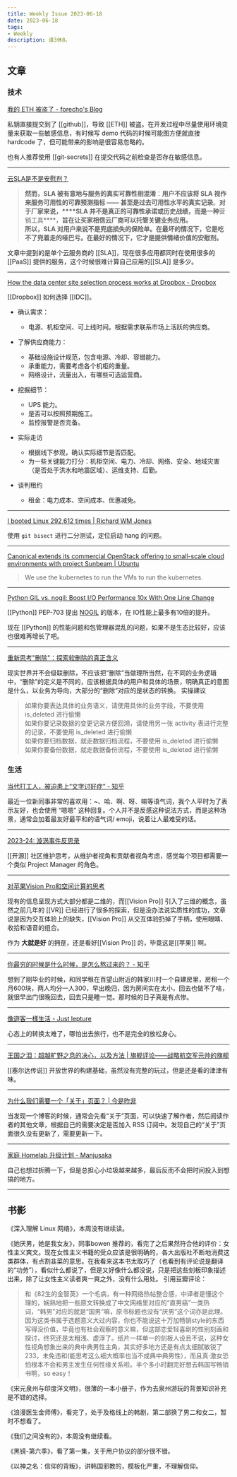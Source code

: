 ```yaml
---
title: Weekly Issue 2023-06-18
date: 2023-06-18
tags:
- Weekly
description: 请3休8。
---
```



## 文章

### 技术


[我的 ETH 被盗了 - forecho's Blog](https://blog.forecho.com/my-eth-has-been-stolen.html)

私钥直接提交到了 [[github]]，导致 [[ETH]] 被盗。在开发过程中尽量使用环境变量来获取一些敏感信息，有时候写 demo 代码的时候可能图方便就直接 hardcode 了，但可能带来的影响是很容易忽略的。

也有人推荐使用 [[git-secrets]] 在提交代码之前检查是否存在敏感信息。

---


[云SLA是不是安慰剂？](https://mp.weixin.qq.com/s/LC5jAhuVObRcrTLxI1FUQA)

> **然而，SLA 被有意地与服务的真实可靠性相混淆**：**用户不应该将 SLA 视作来服务可用性的可靠预测指标 —— 甚至是过去可用性水平的真实记录**。**对于厂家来说，****SLA 并不是真正的可靠性承诺或历史战绩，而是一种**营销工具****，**旨在让买家相信云厂商可以托管关键业务应用。**  
**所以，SLA 对用户来说不是兜底损失的保险单。在最坏的情况下，它是吃不了兜着走的哑巴亏。在最好的情况下，它才是提供情绪价值的安慰剂。**  

文章中提到的是单个云服务商的 [[SLA]]，现在很多应用都同时在使用很多的 [[PaaS]] 提供的服务，这个时候很难计算自己应用的[[SLA]] 是多少。

---



[How the data center site selection process works at Dropbox - Dropbox](https://dropbox.tech/infrastructure/how-the-data-center-site-selection-process-works-at-dropbox)

[[Dropbox]] 如何选择 [[IDC]]。
- 确认需求：
	- 电源、机柜空间、可上线时间。根据需求联系市场上活跃的供应商。

- 了解供应商能力：
	- 基础设施设计规范，包含电源、冷却、容错能力。
	- 承重能力，需要考虑各个机柜的重量。
	- 网络设计，流量出入，有哪些可选运营商。

- 挖掘细节：
	- UPS 能力。
	- 是否可以按照预期施工。
	- 监控报警是否完备。
- 实际走访
	- 根据线下参观，确认实际细节是否匹配。
	- 为一些关键能力打分：机柜空间、电力、冷却、网络、安全、地域灾害（是否处于洪水和地震区域）、运维支持、后勤。
- 谈判租约
	- 租金：电力成本、空间成本、优惠减免。

---


[I booted Linux 292,612 times | Richard WM Jones](https://rwmj.wordpress.com/2023/06/14/i-booted-linux-292612-times/)

使用 `git bisect` 进行二分测试，定位启动 hang 的问题。

---

[Canonical extends its commercial OpenStack offering to small-scale cloud environments with project Sunbeam | Ubuntu](https://ubuntu.com/blog/canonical-extends-commercial-openstack-offering-to-small-scale-cloud-environments-with-project-sunbeam)

> We use the kubernetes to run the VMs to run the kubernetes.  


---


[Python GIL vs. nogil: Boost I/O Performance 10x With One Line Change](https://www.backblaze.com/blog/python-gil-vs-nogil-boost-i-o-performance-10x-with-one-line-change/)

[[Python]] PEP-703 提出 [NOGIL](https://peps.python.org/pep-0703/) 的版本，在 IO性能上最多有10倍的提升。

现在 [[Python]] 的性能问题和包管理器混乱的问题，如果不是生态比较好，应该也很难再增长了吧。

---

[重新思考"删除"：探索软删除的真正含义](https://zhuanlan.zhihu.com/p/635921542)

现实世界并不会级联删除，不应该把“删除”当做理所当然，在不同的业务逻辑中，“删除”的定义是不同的，应该根据具体的用户和具体的场景，明确真正的意图是什么，以业务为导向，大部分的“删除”对应的是状态的转换。
实操建议  
> 如果你要表达具体的业务语义，请使用具体的业务字段，不要使用 is_deleted 进行偷懒  
如果你要记录数据的变更记录方便回溯，请使用另一张 activity 表进行完整的记录，不要使用 is_deleted 进行偷懒  
如果你要归档数据，就走数据归档流程，不要使用 is_deleted 进行偷懒  
如果你要备份数据，就走数据备份流程，不要使用 is_deleted 进行偷懒  



### 生活

[当代打工人，被迫患上“文字讨好症” - 知乎](https://zhuanlan.zhihu.com/p/633304032)

最近一位新同事非常的喜欢用：~、哈、啊、呀、嘛等语气词，我个人平时为了表示友好，也会使用 “嗯嗯” 这种回复。个人并不是反感这种说法方式，而是这种场景，通常会加着最友好最平和的语气词/ emoji，说着让人最难受的话。

---

[2023-24: 漩涡事件反思录](https://xuanwo.io/reports/2023-24/)

[[开源]] 社区维护思考，从维护者视角和贡献者视角考虑，感觉每个项目都需要一个类似 Project Manager 的角色。

---

[对苹果Vision Pro和空间计算的思考](https://mp.weixin.qq.com/s?__biz=MzIxODI3MjU5NA==&mid=2247483690&idx=1&sn=3e9645c98b2769417ef0f2283bb3fba0&chksm=97ec4717a09bce01ec4589f8921ab19ee9f1a1efaa97e6672f3f50364e0da1796c9ecd5f3b86&scene=126&sessionid=1686538850#rd)

现有的信息呈现方式大部分都是二维的，而[[Vision Pro]] 引入了三维的概念，虽然之前几年的 [[VR]] 已经进行了很多的探索，但是没办法说实质性的成功，文章说是因为交互体验上的缺失，[[Vision Pro]] 从交互体验扔掉了手柄，使用眼睛、收拾和语音的组合。

作为 **大就是好** 的拥趸，还是看好[[Vision Pro]] 的，毕竟这是[[苹果]] 啊。

---

[你最穷的时候是什么时候，是怎么熬过来的？ - 知乎](https://www.zhihu.com/question/46324613/answer/2931107604)

想到了刚毕业的时候，和同学租在百望山附近的韩家川村一个自建房里，房租一个月600块，两人均分一人300，早出晚归，因为房间实在太小，回去也做不了啥，就很早出门很晚回去，回去只是睡一觉。那时候的日子真是有点惨。

---

[像遊客一樣生活 - Just lepture](https://lepture.com/zh/2017/live-better)

心态上的转换太难了，哪怕出去旅行，也不是完全的放松身心。

---

[王国之泪：超越旷野之息的决心，以及方法 | 旗舰评论——战略航空军元帅的旗舰](https://necromanov.wordpress.com/2023/06/14/%e7%8e%8b%e5%9b%bd%e4%b9%8b%e6%b3%aa%ef%bc%9a%e8%b6%85%e8%b6%8a%e6%97%b7%e9%87%8e%e4%b9%8b%e6%81%af%e7%9a%84%e5%86%b3%e5%bf%83%ef%bc%8c%e4%bb%a5%e5%8f%8a%e6%96%b9%e6%b3%95/)

[[塞尔达传说]] 开放世界的构建基础，虽然没有完整的玩过，但是还是看的津津有味。

---

[为什么我们需要一个「关于」页面？ | 今是昨非](https://zuofei.net/5058.html)

当发现一个博客的时候，通常会先看“关于”页面，可以快速了解作者，然后阅读作者的其他文章，根据自己的需要决定是否加入 RSS 订阅中。发现自己的“关于”页面很久没有更新了，需要更新一下。

---

[家庭 Homelab 升级计划 - Manjusaka](https://www.manjusaka.blog/posts/2023/06/16/how-do-I-build-homelab/)

自己也想过折腾一下，但是总担心小垃圾越来越多，最后反而不会把时间投入到想搞的地方。

---

## 书影

《深入理解 Linux 网络》，本周没有继续读。

《她厌男，她是我女友》，同事bowen 推荐的，看完了之后果然符合他的评价：女性主义爽文。现在女性主义书籍的受众应该是很明确的，各大出版社不断地消费这类群体，有点割韭菜的意思。在我看来这本书太取巧了（也看到有评论说是翻译的“功劳”），看似什么都说了，但是又好像什么都没说，只是把这些刻板印象描述出来，除了让女性主义读者爽一爽之外，没有什么用处。  引用豆瓣评论：
>和《82生的金智英》一个毛病，有一种网络热帖整合感，中译者是懂这个理的，娴熟地把一些原文转换成了中文网络里对应的“直男癌”一类热词，“韩男”对应的就是“国男”嘛，原书标题也没有“厌男”这个词亦是此理。因为这类书属于选题意义大过内容，你也不能说这十万加畅销style的东西写得没价值，毕竟也有社会观察的意义嘛，但这部恋爱轻喜剧的性别刻画和探讨，终究还是太粗浅、虚浮了。纸片一样单一的刻板人设且不说，这种女性视角想象出来的典中典男性主角，其实好多地方还是有点太细腻敏锐了233，未免违和(能思考这么细大概率也当不成典中典男性），而且真·激女恐怕根本不会和男主发生任何性缘关系啦。半个多小时翻完好想去韩国写畅销书啊，so easy！

《宋元泉州与印度洋文明》，很薄的一本小册子，作为去泉州游玩的背景知识补充是不错的选择。

《浪漫医生金师傅》，看完了，处于及格线上的韩剧，第二部换了男二和女二，暂时不想看了。

《我们之间没有的》，本周没有继续看。

《黑镜-第六季》，看了第一集，关于用户协议的部分很不错。

《以神之名：信仰的背叛》，讲韩国邪教的，模板化严重，不理解信仰。